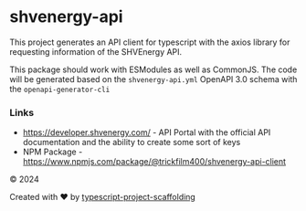 # shvenergy-api

This project generates an API client for typescript with the axios library for requesting information of the SHVEnergy API.

This package should work with ESModules as well as CommonJS. The code will be generated based on the `shvenergy-api.yml` OpenAPI 3.0 schema with the `openapi-generator-cli`

### Links
- https://developer.shvenergy.com/ - API Portal with the official API documentation and the ability to create some sort of keys
- NPM Package - https://www.npmjs.com/package/@trickfilm400/shvenergy-api-client

&copy; 2024

Created with ♥ by [typescript-project-scaffolding](https://github.com/Trickfilm400/typescript-project-scaffolding)